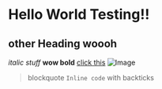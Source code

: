 # Hello World Testing!!
## other Heading woooh
*italic stuff*
**wow bold**
[click this](https://www.wikihow.com/Order-a-Subway-Sandwich)
![Image](https://media.npr.org/assets/img/2021/08/11/gettyimages-1279899488_wide-f3860ceb0ef19643c335cb34df3fa1de166e2761-s1100-c50.jpg)
> blockquote 
> `Inline code` with backticks
